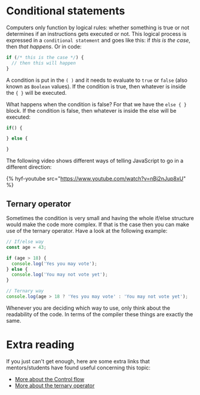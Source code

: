 # Conditional statements

Computers only function by logical rules: whether something is true or not determines if an instructions gets executed or not. This logical process is expressed in a `conditional statement` and goes like this: if _this is the case_, then _that happens_. Or in code:

```js
if (/* this is the case */) {
  // then this will happen
}
```

A condition is put in the `( )` and it needs to evaluate to `true` or `false` (also known as `Boolean` values). If the condition is true, then whatever is inside the `{ }` will be executed.

What happens when the condition is false? For that we have the `else { }` block. If the condition is false, then whatever is inside the else will be executed:

```js
if() {

} else {

}

```

The following video shows different ways of telling JavaScript to go in a different direction:

{% hyf-youtube src="https://www.youtube.com/watch?v=nBj2nJup8xU" %}

## Ternary operator

Sometimes the condition is very small and having the whole if/else structure would make the code more complex. If that is the case then you can make use of the ternary operator. Have a look at the following example:

```js
// If/else way
const age = 43;

if (age > 18) {
  console.log('Yes you may vote');
} else {
  console.log('You may not vote yet');
}

// Ternary way
console.log(age > 18 ? 'Yes you may vote' : 'You may not vote yet');
```

Whenever you are deciding which way to use, only think about the readability of the code. In terms of the compiler these things are exactly the same.

# Extra reading
If you just can't get enough, here are some extra links that mentors/students have found useful concerning this topic:

- [More about the Control flow](https://dev.to/mugas/control-flow-in-javascript-246l)
- [More about the ternary operator](https://www.javascripttutorial.net/javascript-ternary-operator/)
